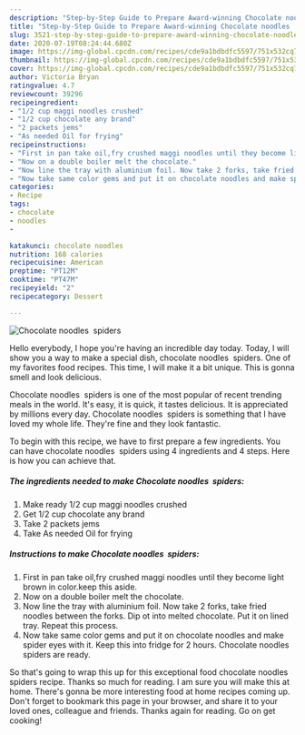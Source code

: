 ```yaml
---
description: "Step-by-Step Guide to Prepare Award-winning Chocolate noodles  spiders"
title: "Step-by-Step Guide to Prepare Award-winning Chocolate noodles  spiders"
slug: 3521-step-by-step-guide-to-prepare-award-winning-chocolate-noodles-spiders
date: 2020-07-19T08:24:44.680Z
image: https://img-global.cpcdn.com/recipes/cde9a1bdbdfc5597/751x532cq70/chocolate-noodles-spiders-recipe-main-photo.jpg
thumbnail: https://img-global.cpcdn.com/recipes/cde9a1bdbdfc5597/751x532cq70/chocolate-noodles-spiders-recipe-main-photo.jpg
cover: https://img-global.cpcdn.com/recipes/cde9a1bdbdfc5597/751x532cq70/chocolate-noodles-spiders-recipe-main-photo.jpg
author: Victoria Bryan
ratingvalue: 4.7
reviewcount: 39296
recipeingredient:
- "1/2 cup maggi noodles crushed"
- "1/2 cup chocolate any brand"
- "2 packets jems"
- "As needed Oil for frying"
recipeinstructions:
- "First in pan take oil,fry crushed maggi noodles until they become light brown in color.keep this aside."
- "Now on a double boiler melt the chocolate."
- "Now line the tray with aluminium foil. Now take 2 forks, take fried noodles between the forks. Dip ot into melted chocolate. Put it on lined tray. Repeat this process."
- "Now take same color gems and put it on chocolate noodles and make spider eyes with it. Keep this into fridge for 2 hours. Chocolate noodles spiders are ready."
categories:
- Recipe
tags:
- chocolate
- noodles
- 

katakunci: chocolate noodles  
nutrition: 168 calories
recipecuisine: American
preptime: "PT12M"
cooktime: "PT47M"
recipeyield: "2"
recipecategory: Dessert

---
```



![Chocolate noodles  spiders](https://img-global.cpcdn.com/recipes/cde9a1bdbdfc5597/751x532cq70/chocolate-noodles-spiders-recipe-main-photo.jpg)

Hello everybody, I hope you're having an incredible day today. Today, I will show you a way to make a special dish, chocolate noodles  spiders. One of my favorites food recipes. This time, I will make it a bit unique. This is gonna smell and look delicious.

Chocolate noodles  spiders is one of the most popular of recent trending meals in the world. It's easy, it is quick, it tastes delicious. It is appreciated by millions every day. Chocolate noodles  spiders is something that I have loved my whole life. They're fine and they look fantastic.




To begin with this recipe, we have to first prepare a few ingredients. You can have chocolate noodles  spiders using 4 ingredients and 4 steps. Here is how you can achieve that.

<!--inarticleads1-->

##### The ingredients needed to make Chocolate noodles  spiders:

1. Make ready 1/2 cup maggi noodles crushed
1. Get 1/2 cup chocolate any brand
1. Take 2 packets jems
1. Take As needed Oil for frying




<!--inarticleads2-->

##### Instructions to make Chocolate noodles  spiders:

1. First in pan take oil,fry crushed maggi noodles until they become light brown in color.keep this aside.
1. Now on a double boiler melt the chocolate.
1. Now line the tray with aluminium foil. Now take 2 forks, take fried noodles between the forks. Dip ot into melted chocolate. Put it on lined tray. Repeat this process.
1. Now take same color gems and put it on chocolate noodles and make spider eyes with it. Keep this into fridge for 2 hours. Chocolate noodles spiders are ready.




So that's going to wrap this up for this exceptional food chocolate noodles  spiders recipe. Thanks so much for reading. I am sure you will make this at home. There's gonna be more interesting food at home recipes coming up. Don't forget to bookmark this page in your browser, and share it to your loved ones, colleague and friends. Thanks again for reading. Go on get cooking!
